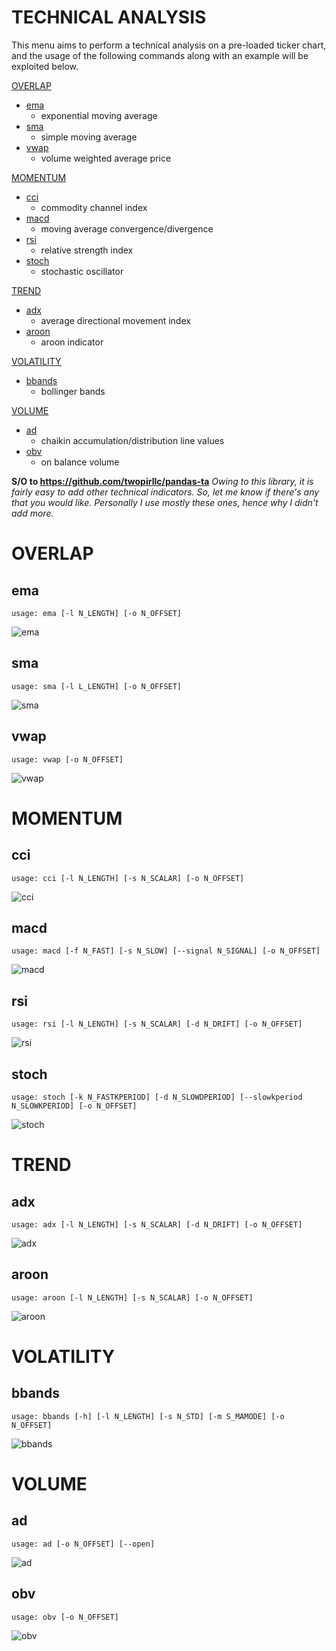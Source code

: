 # TECHNICAL ANALYSIS

This menu aims to perform a technical analysis on a pre-loaded ticker chart, and the usage of the following commands along with an example will be exploited below.

[OVERLAP](#OVERLAP)
  * [ema](#ema)
    - exponential moving average
  * [sma](#sma)
    - simple moving average
  * [vwap](#vwap)
    - volume weighted average price

[MOMENTUM](#MOMENTUM)
  * [cci](#cci)
    - commodity channel index
  * [macd](#macd)
    - moving average convergence/divergence
  * [rsi](#rsi)
    - relative strength index
  * [stoch](#stoch)
    - stochastic oscillator

[TREND](#TREND)
  * [adx](#adx)
    - average directional movement index
  * [aroon](#aroon)
    - aroon indicator

[VOLATILITY](#VOLATILITY)
  * [bbands](#bbands)
    - bollinger bands

[VOLUME](#VOLUME)
  * [ad](#ad)
    - chaikin accumulation/distribution line values
  * [obv](#obv)
    - on balance volume

**S/O to https://github.com/twopirllc/pandas-ta** _Owing to this library, it is fairly easy to add other technical indicators. So, let me know if there's any that you would like. Personally I use mostly these ones, hence why I didn't add more._

# OVERLAP <a name="OVERLAP"></a>

## ema  <a name="ema"></a>
```
usage: ema [-l N_LENGTH] [-o N_OFFSET]
```
![ema](https://user-images.githubusercontent.com/25267873/108602300-33bac200-7399-11eb-971a-f23f7097aba3.png)


## sma  <a name="sma"></a>
```
usage: sma [-l L_LENGTH] [-o N_OFFSET]
```
![sma](https://user-images.githubusercontent.com/25267873/108602304-36b5b280-7399-11eb-86fe-d490fb32aaff.png)


## vwap  <a name="vwap"></a>
```
usage: vwap [-o N_OFFSET]
```
![vwap](https://user-images.githubusercontent.com/25267873/108602302-361d1c00-7399-11eb-87de-6026a2987ae0.png)


# MOMENTUM <a name="MOMENTUM"></a>

## cci  <a name="cci"></a>
```
usage: cci [-l N_LENGTH] [-s N_SCALAR] [-o N_OFFSET]
```
![cci](https://user-images.githubusercontent.com/25267873/108602745-96ad5880-739b-11eb-9e86-a1706c3ecb1f.png)


## macd  <a name="macd"></a>
```
usage: macd [-f N_FAST] [-s N_SLOW] [--signal N_SIGNAL] [-o N_OFFSET]
```
![macd](https://user-images.githubusercontent.com/25267873/108602739-92813b00-739b-11eb-8a4e-8fa7ed66b2b6.png)


## rsi  <a name="rsi"></a>
```
usage: rsi [-l N_LENGTH] [-s N_SCALAR] [-d N_DRIFT] [-o N_OFFSET]
```
![rsi](https://user-images.githubusercontent.com/25267873/108602743-957c2b80-739b-11eb-9d0d-6f530b3abb91.png)


## stoch  <a name="stoch"></a>
```
usage: stoch [-k N_FASTKPERIOD] [-d N_SLOWDPERIOD] [--slowkperiod N_SLOWKPERIOD] [-o N_OFFSET]
```
![stoch](https://user-images.githubusercontent.com/25267873/108602744-9614c200-739b-11eb-8e4d-2cdc9981cb67.png)


# TREND <a name="TREND"></a>

## adx  <a name="adx"></a>
```
usage: adx [-l N_LENGTH] [-s N_SCALAR] [-d N_DRIFT] [-o N_OFFSET]
```
![adx](https://user-images.githubusercontent.com/25267873/108602991-2bfd1c80-739d-11eb-973f-b836c1b839e6.png)


## aroon  <a name="aroon"></a>
```
usage: aroon [-l N_LENGTH] [-s N_SCALAR] [-o N_OFFSET]
```
![aroon](https://user-images.githubusercontent.com/25267873/108602987-2b648600-739d-11eb-9a90-154145190595.png)


# VOLATILITY <a name="VOLATILITY"></a>

## bbands  <a name="bbands"></a>
```
usage: bbands [-h] [-l N_LENGTH] [-s N_STD] [-m S_MAMODE] [-o N_OFFSET]
```
![bbands](https://user-images.githubusercontent.com/25267873/108602984-28699580-739d-11eb-9b82-2683a9840145.png)


# VOLUME <a name="VOLUME"></a>

## ad  <a name="ad"></a>
```
usage: ad [-o N_OFFSET] [--open]
```
![ad](https://user-images.githubusercontent.com/25267873/108603504-1f2df800-73a0-11eb-8d04-bcfd044601c1.png)


## obv  <a name="obv"></a>
```
usage: obv [-o N_OFFSET]
```
![obv](https://user-images.githubusercontent.com/25267873/108603503-1dfccb00-73a0-11eb-8da5-e5e5419a94ac.png)
